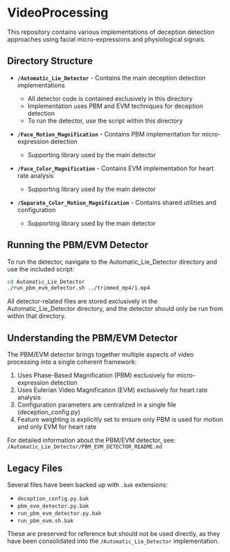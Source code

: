 # VideoProcessing

This repository contains various implementations of deception detection approaches using facial micro-expressions and physiological signals.

## Directory Structure

- **`/Automatic_Lie_Detector`** - Contains the main deception detection implementations

  - All detector code is contained exclusively in this directory
  - Implementation uses PBM and EVM techniques for deception detection
  - To run the detector, use the script within this directory

- **`/Face_Motion_Magnification`** - Contains PBM implementation for micro-expression detection

  - Supporting library used by the main detector

- **`/Face_Color_Magnification`** - Contains EVM implementation for heart rate analysis

  - Supporting library used by the main detector

- **`/Separate_Color_Motion_Magnification`** - Contains shared utilities and configuration
  - Supporting library used by the main detector

## Running the PBM/EVM Detector

To run the detector, navigate to the Automatic_Lie_Detector directory and use the included script:

```bash
cd Automatic_Lie_Detector
./run_pbm_evm_detector.sh ../trimmed_mp4/1.mp4
```

All detector-related files are stored exclusively in the Automatic_Lie_Detector directory, and the detector should only be run from within that directory.

## Understanding the PBM/EVM Detector

The PBM/EVM detector brings together multiple aspects of video processing into a single coherent framework:

1. Uses Phase-Based Magnification (PBM) exclusively for micro-expression detection
2. Uses Eulerian Video Magnification (EVM) exclusively for heart rate analysis
3. Configuration parameters are centralized in a single file (deception_config.py)
4. Feature weighting is explicitly set to ensure only PBM is used for motion and only EVM for heart rate

For detailed information about the PBM/EVM detector, see:
`/Automatic_Lie_Detector/PBM_EVM_DETECTOR_README.md`

## Legacy Files

Several files have been backed up with `.bak` extensions:

- `deception_config.py.bak`
- `pbm_evm_detector.py.bak`
- `run_pbm_evm_detector.py.bak`
- `run_pbm_evm.sh.bak`

These are preserved for reference but should not be used directly, as they have been consolidated into the `/Automatic_Lie_Detector` implementation.

